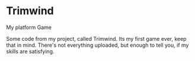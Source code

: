 # Trimwind
My platform Game

Some code from my project, called Trimwind. Its my first game ever, keep that in mind. 
There's not everything uploaded, but enough to tell you, if my skills are satisfying.
